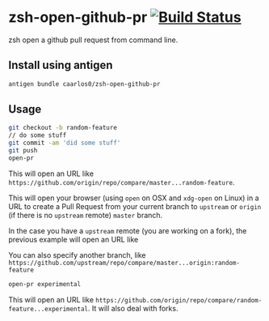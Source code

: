 zsh-open-github-pr [![Build Status](https://travis-ci.org/caarlos0/zsh-open-github-pr.svg?branch=master)](https://travis-ci.org/caarlos0/zsh-open-github-pr)
==================

zsh open a github pull request from command line.

## Install using antigen

```sh
antigen bundle caarlos0/zsh-open-github-pr
```

## Usage

```sh
git checkout -b random-feature
// do some stuff
git commit -am 'did some stuff'
git push
open-pr
```

This will open an URL like
`https://github.com/origin/repo/compare/master...random-feature`.

This will open your browser (using `open` on OSX and `xdg-open` on Linux) in
a URL to create a Pull Request from your current branch to `upstream` or
`origin` (if there is no `upstream` remote) `master` branch.

In the case you have a `upstream` remote (you are working on a fork), the
previous example will open an URL like

You can also specify another branch, like
`https://github.com/upstream/repo/compare/master...origin:random-feature`

```sh
open-pr experimental
```

This will open an URL like
`https://github.com/origin/repo/compare/random-feature...experimental`. It will
also deal with forks.
